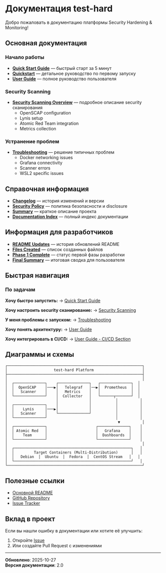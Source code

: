 # Документация test-hard

Добро пожаловать в документацию платформы Security Hardening & Monitoring!

## Основная документация

### Начало работы
- **[Quick Start Guide](QUICK-USAGE.md)** — быстрый старт за 5 минут
- **[Quickstart](QUICKSTART.md)** — детальное руководство по первому запуску
- **[User Guide](USER-GUIDE.md)** — полное руководство пользователя

### Security Scanning
- **[Security Scanning Overview](README-SECURITY-SCANNING.md)** — подробное описание security сканирования
  - OpenSCAP configuration
  - Lynis setup
  - Atomic Red Team integration
  - Metrics collection

### Устранение проблем
- **[Troubleshooting](TROUBLESHOOTING.md)** — решение типичных проблем
  - Docker networking issues
  - Grafana connectivity
  - Scanner errors
  - WSL2 specific issues

## Справочная информация

- **[Changelog](CHANGELOG.md)** — история изменений и версии
- **[Security Policy](SECURITY.md)** — политика безопасности и disclosure
- **[Summary](SUMMARY.md)** — краткое описание проекта
- **[Documentation Index](DOCUMENTATION-INDEX.md)** — полный индекс документации

## Информация для разработчиков

- **[README Updates](README-UPDATES.md)** — история обновлений README
- **[Files Created](FILES-CREATED.md)** — список созданных файлов
- **[Phase 1 Complete](PHASE1-COMPLETE.md)** — статус первой фазы разработки
- **[Final Summary](FINAL-SUMMARY-FOR-USER.md)** — итоговая сводка для пользователя

## Быстрая навигация

### По задачам

**Хочу быстро запустить:**
→ [Quick Start Guide](QUICK-USAGE.md)

**Хочу настроить security сканирование:**
→ [Security Scanning](README-SECURITY-SCANNING.md)

**У меня проблемы с запуском:**
→ [Troubleshooting](TROUBLESHOOTING.md)

**Хочу понять архитектуру:**
→ [User Guide](USER-GUIDE.md)

**Хочу интегрировать в CI/CD:**
→ [User Guide - CI/CD Section](USER-GUIDE.md#cicd)

## Диаграммы и схемы

```
┌─────────────────────────────────────────────────────────────┐
│                     test-hard Platform                      │
├─────────────────────────────────────────────────────────────┤
│                                                             │
│  ┌──────────────┐    ┌──────────────┐   ┌──────────────┐  │
│  │  OpenSCAP    │───▶│   Telegraf   │──▶│  Prometheus  │  │
│  │   Scanner    │    │   Metrics    │   │              │  │
│  └──────────────┘    │  Collector   │   └──────┬───────┘  │
│                      │              │           │          │
│  ┌──────────────┐    │              │           │          │
│  │    Lynis     │───▶│              │           │          │
│  │   Scanner    │    └──────────────┘           │          │
│  └──────────────┘                               │          │
│                                                  ▼          │
│  ┌──────────────┐                      ┌──────────────┐    │
│  │ Atomic Red   │                      │   Grafana    │    │
│  │    Team      │                      │  Dashboards  │    │
│  └──────────────┘                      └──────────────┘    │
│                                                             │
│  ┌─────────────────────────────────────────────────────┐   │
│  │         Target Containers (Multi-Distribution)      │   │
│  │   Debian  │  Ubuntu  │  Fedora  │  CentOS Stream   │   │
│  └─────────────────────────────────────────────────────┘   │
└─────────────────────────────────────────────────────────────┘
```

## Полезные ссылки

- [Основной README](../README.md)
- [GitHub Repository](https://github.com/alexbergh/test-hard)
- [Issue Tracker](https://github.com/alexbergh/test-hard/issues)

## Вклад в проект

Если вы нашли ошибку в документации или хотите её улучшить:

1. Откройте [Issue](https://github.com/alexbergh/test-hard/issues)
2. Или создайте Pull Request с изменениями

---

**Обновлено**: 2025-10-27  
**Версия документации**: 2.0
